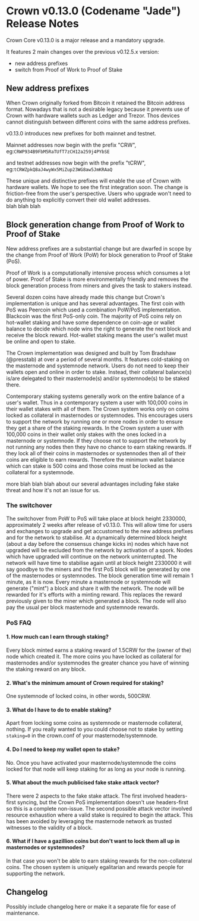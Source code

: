 # Crown v0.13.0 (Codename "Jade") Release Notes

Crown Core v0.13.0 is a major release and a mandatory upgrade.

It features 2 main changes over the previous v0.12.5.x version:
* new address prefixes
* switch from Proof of Work to Proof of Stake
 

## New address prefixes
When Crown originally forked from Bitcoin it retained the Bitcoin address format. 
Nowadays that is not a desirable legacy because it prevents use of Crown with 
hardware wallets such as Ledger and Trezor. Thos devices cannot distinguish 
between different coins with the same address prefixes.

v0.13.0 introduces new prefixes for both mainnet and testnet.

Mainnet addresses now begin with the prefix "CRW", eg:```CRWP934B9FbM5RaTUfT7zCH12a259j4PYbSE```

and testnet addresses now begin with the prefix "tCRW", eg:```tCRWZpkQ8aJ4wyWx5MiZup23WG8aw5JmKRAaQ```

These unique and distinctive prefixes will enable the use of Crown with hardware 
wallets. We hope to see the first integration soon. 
The change is friction-free from the user's perspective. Users who upgrade won't 
need to do anything to explicitly convert their old wallet addresses.   
blah blah blah

## Block generation change from Proof of Work to Proof of Stake
New address prefixes are a substantial change but are dwarfed in scope by the
change from Proof of Work (PoW) for block generation to Proof of Stake (PoS).

Proof of Work is a computationally intensive process which consumes a lot of power.
Proof of Stake is more environmentally friendly and removes the block generation
process from miners and gives the task to stakers instead.

Several dozen coins have already made this change but Crown's implementation is 
unique and has several advantages. The first coin with PoS was Peercoin which
used a combination PoW/PoS implementation. Blackcoin was the first PoS-only coin.
The majority of PoS coins rely on hot-wallet staking and have some dependence on
coin-age or wallet balance to decide which node wins the right to generate the 
next block and receive the block reward. Hot-wallet staking means the user's 
wallet must be online and open to stake.

The Crown implementation was designed and built by Tom Bradshaw (@presstab) at
<company name> over a period of several months. It features cold-staking on the
masternode and systemnode network. Users do not need to keep their wallets open
and online in order to stake. Instead, their collateral balance(s) is/are 
delegated to their masternode(s) and/or systemnode(s) to be staked there.

Contemporary staking systems generally work on the entire balance of a user's
wallet. Thus in a contemporary system a user with 100,000 coins in their
wallet stakes with all of them. 
The Crown system works only on coins locked as collateral in masternodes
or systemnodes. This encourages users to support the network by running one or
more nodes in order to ensure they get a share of the staking rewards. 
In the Crown system a user with 100,000 coins in their wallet only stakes with 
the ones locked in a masternode or systemnode. If they choose not to support the
network by not running any nodes then they have no chance to earn staking rewards.
If they lock all of their coins in masternodes or systennodes then all of their
coins are eligible to earn rewards. Therefore the minimum wallet balance which
can stake is 500 coins and those coins must be locked as the collateral for a 
systemnode. 

more blah blah blah about our several advantages including fake stake threat 
and how it's not an issue for us.

### The switchover
The switchover from PoW to PoS will take place at block height 2330000, approximately
2 weeks after release of v0.13.0.
This will allow time for users and exchanges to upgrade and get accustomed to the
new address prefixes and for the network to stabilise. At a dynamically determined
block height (about a day before the consensus change kicks in) nodes which have
not upgraded will be excluded from the network by activation of a spork. Nodes
which have upgraded will continue on the network uninterrupted. The network will
have time to stabilise again until at block height
2330000 it will say goodbye to the miners and the first PoS block will 
be generated by one of the masternodes or systemnodes.
The block generation time will remain 1 minute, as it is now. Every minute a
masternode or systemnode will generate ("mint") a block and share it with the
network. The node will be rewarded for it's efforts with a minting reward. 
This replaces the reward previously given to the miner which generated a block. 
The node will also pay the usual per block masternode and systemnode rewards.

### PoS FAQ
#### 1. How much can I earn through staking?
Every block minted earns a staking reward of 1.5CRW for the (owner of the) node
which created it. The more coins you have locked as collateral for masternodes
and/or systemnodes the greater chance you have of winning the staking reward on
any block.
#### 2. What's the minimum amount of Crown required for staking?
One systemnode of locked coins, in other words, 500CRW.
#### 3. What do I have to do to enable staking?
Apart from locking some coins as systemnode or masternode collateral, nothing.
If you really wanted to you could choose not to stake by setting ```staking=0```
in the crown.conf of your masternode/systemnode.
#### 4. Do I need to keep my wallet open to stake?
No. Once you have activated your masternode/systemnode the coins locked for
that node will keep staking for as long as your node is running.
#### 5. What about the much publicised fake stake attack vector?
There were 2 aspects to the fake stake attack. The first involved headers-first
syncing, but the Crown PoS implementation doesn't use headers-first so this 
is a complete non-issue. The second possible attack vector involved resource
exhaustion where a valid stake is required to begin the attack. This has been
avoided by leveraging the masternode network as trusted witnesses to the 
validity of a block.
#### 6. What if I have a gazillion coins but don't want to lock them all up in masternodes or systemnodes?
In that case you won't be able to earn staking rewards for the non-collateral
coins. The chosen system is uniquely egalitarian and rewards people for 
supporting the network. 


## Changelog
Possibly include changelog here or make it a separate file for ease of maintenance.